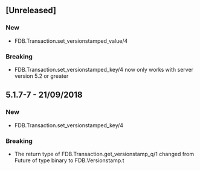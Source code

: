 
## [Unreleased]

### New
- FDB.Transaction.set_versionstamped_value/4

### Breaking
- FDB.Transaction.set_versionstamped_key/4 now only works with server version 5.2 or greater

## 5.1.7-7 - 21/09/2018

### New
- FDB.Transaction.set_versionstamped_key/4

### Breaking
- The return type of FDB.Transaction.get_versionstamp_q/1 changed from
  Future of type binary to FDB.Versionstamp.t

